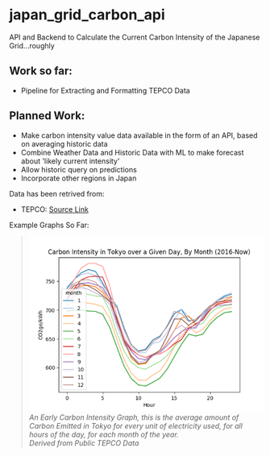 # japan_grid_carbon_api

API and Backend to Calculate the Current Carbon Intensity of the Japanese Grid...roughly

## Work so far:
- Pipeline for Extracting and Formatting TEPCO Data

## Planned Work:
- Make carbon intensity value data available in the form of an API, based on averaging historic data
- Combine Weather Data and Historic Data with ML to make forecast about 'likely current intensity'
- Allow historic query on predictions
- Incorporate other regions in Japan

Data has been retrived from:

- TEPCO: [Source Link](http://www.tepco.co.jp/forecast/html/area_data-j.html)

Example Graphs So Far:  
>![Carbon Intensity in Tokyo over a Given Day, By Month (2016-Now)](misc/dailyMonthEarlyPlot.png)  
>_An Early Carbon Intensity Graph, this is the average amount of Carbon Emitted in Tokyo for every unit of electricity used, for all hours of the day, for each month of the year.  
> Derived from Public TEPCO Data_
